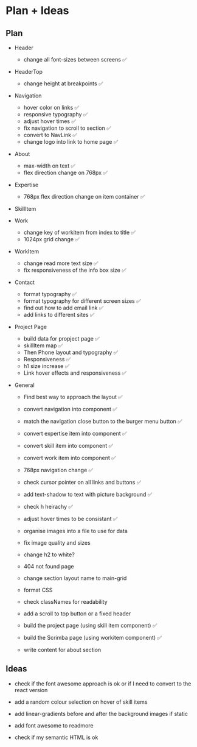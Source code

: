 # Plan + Ideas

## Plan

- Header
    - change all font-sizes between screens ✅

- HeaderTop
    - change height at breakpoints ✅

- Navigation
    - hover color on links ✅
    - responsive typography ✅
    - adjust hover times ✅
    - fix navigation to scroll to section ✅
    - convert to NavLink ✅
    - change logo into link to home page ✅

- About
    - max-width on text ✅
    - flex direction change on 768px ✅

- Expertise
    - 768px flex direction change on item container ✅

- SkillItem

- Work
    - change key of workitem from index to title ✅
    - 1024px grid change ✅

- WorkItem
    - change read more text size ✅
    - fix responsiveness of the info box size ✅

- Contact
    - format typography ✅
    - format typography for different screen sizes ✅
    - find out how to add email link ✅
    - add links to different sites ✅

- Project Page
    - build data for propject page ✅
    - skillItem map ✅
    - Then Phone layout and typography ✅
    - Responsiveness ✅
    - h1 size increase ✅
    - Link hover effects and responsiveness ✅

- General
    - Find best way to approach the layout ✅
    - convert navigation into component ✅
    - match the navigation close button to the burger menu button ✅
    - convert expertise item into component ✅
    - convert skill item into component ✅
    - convert work item into component ✅
    - 768px navigation change ✅
    - check cursor pointer on all links and buttons ✅
    - add text-shadow to text with picture background ✅
    - check h heirachy ✅
    - adjust hover times to be consistant ✅
    - organise images into a file to use for data
    - fix image quality and sizes
    - change h2 to white?
    - 404 not found page

    - change section layout name to main-grid 
    - format CSS
    - check classNames for readability

    - add a scroll to top button or a fixed header

    - build the project page (using skill item component) ✅
    - build the Scrimba page (using workitem component) ✅

    - write content for about section

## Ideas

- check if the font awesome approach is ok or if I need to convert to the react version

- add a random colour selection on hover of skill items

- add linear-gradients before and after the background images if static 

- add font awesome to readmore

- check if my semantic HTML is ok